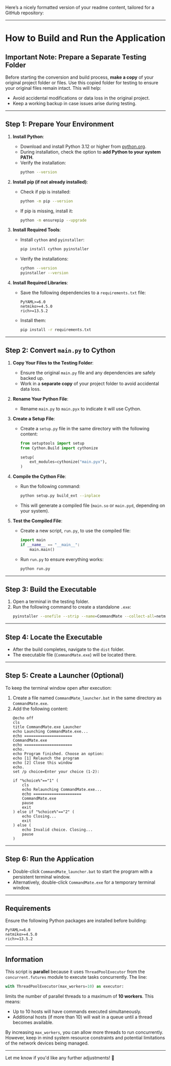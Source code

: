 Here’s a nicely formatted version of your readme content, tailored for a GitHub repository:

---

# How to Build and Run the Application

## Important Note: Prepare a Separate Testing Folder
Before starting the conversion and build process, **make a copy** of your original project folder or files. Use this copied folder for testing to ensure your original files remain intact. This will help:
- Avoid accidental modifications or data loss in the original project.
- Keep a working backup in case issues arise during testing.

---

## Step 1: Prepare Your Environment

1. **Install Python**:
   - Download and install Python 3.12 or higher from [python.org](https://www.python.org/).
   - During installation, check the option to **add Python to your system PATH**.
   - Verify the installation:
     ```bash
     python --version
     ```

2. **Install pip (if not already installed)**:
   - Check if pip is installed:
     ```bash
     python -m pip --version
     ```
   - If pip is missing, install it:
     ```bash
     python -m ensurepip --upgrade
     ```

3. **Install Required Tools**:
   - Install `cython` and `pyinstaller`:
     ```bash
     pip install cython pyinstaller
     ```
   - Verify the installations:
     ```bash
     cython --version
     pyinstaller --version
     ```

4. **Install Required Libraries**:
   - Save the following dependencies to a `requirements.txt` file:
     ```plaintext
     PyYAML>=6.0
     netmiko>=4.5.0
     rich>=13.5.2
     ```
   - Install them:
     ```bash
     pip install -r requirements.txt
     ```

---

## Step 2: Convert `main.py` to Cython

1. **Copy Your Files to the Testing Folder**:
   - Ensure the original `main.py` file and any dependencies are safely backed up.
   - Work in a **separate copy** of your project folder to avoid accidental data loss.

2. **Rename Your Python File**:
   - Rename `main.py` to `main.pyx` to indicate it will use Cython.

3. **Create a Setup File**:
   - Create a `setup.py` file in the same directory with the following content:
     ```python
     from setuptools import setup
     from Cython.Build import cythonize

     setup(
         ext_modules=cythonize("main.pyx"),
     )
     ```

4. **Compile the Cython File**:
   - Run the following command:
     ```bash
     python setup.py build_ext --inplace
     ```
   - This will generate a compiled file (`main.so` or `main.pyd`, depending on your system).

5. **Test the Compiled File**:
   - Create a new script, `run.py`, to use the compiled file:
     ```python
     import main
     if __name__ == "__main__":
         main.main()
     ```
   - Run `run.py` to ensure everything works:
     ```bash
     python run.py
     ```

---

## Step 3: Build the Executable

1. Open a terminal in the testing folder.
2. Run the following command to create a standalone `.exe`:
   ```bash
   pyinstaller --onefile --strip --name=CommandMate --collect-all=netmiko --collect-all=rich --collect-all=concurrent run.py
   ```

---

## Step 4: Locate the Executable

- After the build completes, navigate to the `dist` folder.
- The executable file (`CommandMate.exe`) will be located there.

---

## Step 5: Create a Launcher (Optional)

To keep the terminal window open after execution:
1. Create a file named `CommandMate_launcher.bat` in the same directory as `CommandMate.exe`.
2. Add the following content:
   ```batch
   @echo off
   cls
   title CommandMate.exe Launcher
   echo Launching CommandMate.exe...
   echo =====================
   CommandMate.exe
   echo =====================
   echo.
   echo Program finished. Choose an option:
   echo [1] Relaunch the program
   echo [2] Close this window
   echo.
   set /p choice=Enter your choice (1-2): 

   if "%choice%"=="1" (
       cls
       echo Relaunching CommandMate.exe...
       echo =====================
       CommandMate.exe
       pause
       exit
   ) else if "%choice%"=="2" (
       echo Closing...
       exit
   ) else (
       echo Invalid choice. Closing...
       pause
   )
   ```

---

## Step 6: Run the Application

- Double-click `CommandMate_launcher.bat` to start the program with a persistent terminal window.
- Alternatively, double-click `CommandMate.exe` for a temporary terminal window.

---

## Requirements

Ensure the following Python packages are installed before building:
```plaintext
PyYAML>=6.0
netmiko>=4.5.0
rich>=13.5.2
```

---

## Information

This script is **parallel** because it uses `ThreadPoolExecutor` from the `concurrent.futures` module to execute tasks concurrently. The line:
```python
with ThreadPoolExecutor(max_workers=10) as executor:
```

limits the number of parallel threads to a maximum of **10 workers**. This means:
- Up to 10 hosts will have commands executed simultaneously.
- Additional hosts (if more than 10) will wait in a queue until a thread becomes available.

By increasing `max_workers`, you can allow more threads to run concurrently. However, keep in mind system resource constraints and potential limitations of the network devices being managed.

---

Let me know if you'd like any further adjustments! 🚀